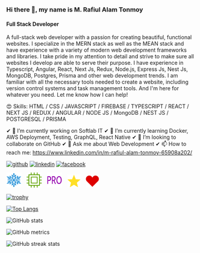 ### Hi there 👋, my name is M. Rafiul Alam Tonmoy
#### Full Stack Developer
A full-stack web developer with a passion for creating beautiful, functional websites. I specialize in the MERN stack as well as the MEAN stack and have experience with a variety of modern web development frameworks and libraries. I take pride in my attention to detail and strive to make sure all websites I develop are able to serve their purpose.
I have experience in Typescript, Angular, React, Next Js, Redux, Node.js, Express Js, Nest Js, MongoDB, Postgres, Prisma and other web development trends. I am familiar with all the necessary tools needed to create a website, including version control systems and task management tools. And I'm here for whatever you need. Let me know how I can help!

😍 Skills: HTML / CSS / JAVASCRIPT / FIREBASE / TYPESCRIPT / REACT / NEXT JS / REDUX / ANGULAR / NODE JS / MongoDB / NEST JS / POSTGRESQL / PRISMA 

✔ 🔭 I’m currently working on Softlab IT 
✔ 🌱 I’m currently learning Docker, AWS Deployment, Testing, GraphQL, React Native 
✔ 👯 I’m looking to collaborate on GitHub 
✔ 💬 Ask me about Web Development 
✔ 📫 How to reach me: https://www.linkedin.com/in/m-rafiul-alam-tonmoy-65908a202/ 


[<img src='https://cdn.jsdelivr.net/npm/simple-icons@3.0.1/icons/github.svg' alt='github' height='40'>](https://github.com/RafiulAlam98)  [<img src='https://cdn.jsdelivr.net/npm/simple-icons@3.0.1/icons/linkedin.svg' alt='linkedin' height='40'>](https://www.linkedin.com/in/https://www.linkedin.com/in/m-rafiul-alam-tonmoy-65908a202//)  [<img src='https://cdn.jsdelivr.net/npm/simple-icons@3.0.1/icons/facebook.svg' alt='facebook' height='40'>](https://www.facebook.com/https://www.facebook.com/rafiul.alam.buichitola/)  

<a href='https://archiveprogram.github.com/'><img src='https://raw.githubusercontent.com/acervenky/animated-github-badges/master/assets/acbadge.gif' width='40' height='40'></a> <a href='https://docs.github.com/en/developers'><img src='https://raw.githubusercontent.com/acervenky/animated-github-badges/master/assets/devbadge.gif' width='40' height='40'></a> <a href='https://github.com/pricing'><img src='https://raw.githubusercontent.com/acervenky/animated-github-badges/master/assets/pro.gif' width='40' height='40'></a> <a href='https://stars.github.com/'><img src='https://raw.githubusercontent.com/acervenky/animated-github-badges/master/assets/starbadge.gif' width='35' height='35'></a> <a href='https://docs.github.com/en/github/supporting-the-open-source-community-with-github-sponsors'><img src='https://raw.githubusercontent.com/acervenky/animated-github-badges/master/assets/sponsorbadge.gif' width='35' height='35'></a> 

[![trophy](https://github-profile-trophy.vercel.app/?username=RafiulAlam98)](https://github.com/ryo-ma/github-profile-trophy)

[![Top Langs](https://github-readme-stats.vercel.app/api/top-langs/?username=RafiulAlam98)](https://github.com/anuraghazra/github-readme-stats)

![GitHub stats](https://github-readme-stats.vercel.app/api?username=RafiulAlam98&show_icons=true&count_private=true)  

![GitHub metrics](https://metrics.lecoq.io/RafiulAlam98)  

![GitHub streak stats](https://streak-stats.demolab.com/?user=RafiulAlam98)  

